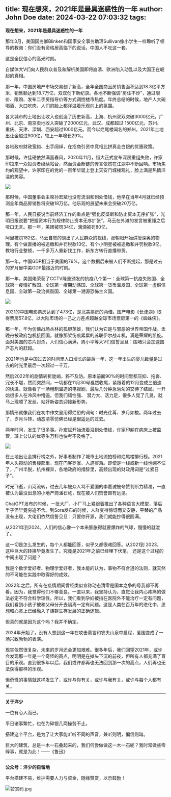 title: 现在想来，2021年是最具迷惑性的一年
author: John Doe
date: 2024-03-22 07:03:32
tags:
---
**现在想来，2021年是最具迷惑性的一年**<!--more-->

那年3月，美国国务卿Blinken和国家安全事务助理Sullivan像小学生一样聆听了领导的教诲：你们没有资格居高临下的说话，中国人不吃这一套。

这是全民信心的高光时刻。

自媒体大V们向人民群众普及和解析美国即将崩溃、欧洲陷入动乱以及大国正在崛起的真相。

那一年，中国房地产市场交易创了新高，全年全国商品房销售面积达到18.3亿平方米，销售额达到18.7万亿，双双创下新纪录。各地不断强调“房住不炒”，通过限价、限购、发布二手房指导价等方式调控楼市热度。年终总结的时候，地产人大碗喝酒、大口吃肉，人们的脸上都洋溢着乐观向上的氛围。

各大城市的土地出让收入也创造了历史新高，上海、杭州双双突破3000亿元，广州、北京、南京卖地收入突破了2000亿元，武汉、成都超过 
1500亿元，苏州、重庆、天津、深圳、西安超过1000亿元。而今以烂尾楼闻名的郑州，2021年土地出让金超过900亿，较上一年增长29%。

各地政府财政宽裕、出手阔绰，在招商引资中竞相比拼真金白银的优惠政策。

那时候，许佳硬依然满面春风，2020年11月，恒大正式宣布深房重组失败，许家印拉来一众投资者继续站台，然而资金断链的传言依然在江湖中不断回响。市场焦灼的观望中，许家印在的党的一百年华诞上登上天安门城楼观礼，脸上满是热情洋溢的笑容。

![](/images/20240318001.png)

那时候，中国董事会主席孙宏斌也没有流泪和到处借钱，他早在当年4月就已经预测全年商品房销售将突破18万亿。他乐观的展望未来会突破20万亿。

那一年，人民日报说当前经济工作的重点是“强化反垄断和防止资本无序扩张”，光明日报说要“把握资本行为规律防止资本无序扩张”，马云在外滩的发言被重锤之后哑口无言。那一年，美团被罚34亿，滴滴被罚80亿，
 
阿里被罚182亿，马云自觉的淡出了人民群众的视线，张朝阳开始讲授深奥的物理。有个做直播的被追缴和并罚税款13亿，有个小明星被被追缴和并罚税款9亿。教培行业整顿，一千多万人重新找工作，新东方转行直播带货。

那一年，中国GDP相当于美国的76%，这个数据后来被人们不断提起，那是过去的岁月里中美GDP最接近的时刻。

那一年，美国佬荣获了CCTV隆重颁发的抗疫八个第一：全球第一抗疫失败国、全球第一疫情扩散国、全球第一疫期动荡国、全球第一货币滥发国、全球第一虚假信息国、全球第一政治撕裂国、全球第一溯源恐怖主义国。

![](/images/20240318002.png)

2021的中国电影票房达到了473亿，是北美票房的两倍。国产电影《长津湖》取得票房57.8亿，以大陆市场的一己之力差点超越全球市场票房第一的《蜘蛛侠》。

那一年，华为仿佛战场丛林的孤胆英雄，我们认为它是与邪恶的世界帝国作战。孟晚舟被政府包机接回国，就像那架伤痕累累的苏联伊尔战斗机，满是荣耀的凯旋。面对美国的芯片封杀，人们信心满满，周小平等大V们信誓旦旦：围堵只会加速国产芯片的赶超。

2021年也是中国过去的时间里人口增长的最后一年，这一年出生的婴儿数量是过去的时光里最后一次超过一千万。

然后2022年的剧情转折陡峭，猝不及防。原本前面90%的时间里都压抑、拖沓、冗长不堪，然而突然间，一切都在11月30号戛然收尾，紧跟着的12月变成三倍速的快进，就像看了一场粗制滥造的电视剧，最后几分钟急匆匆的交待了结局。一开始很多人在冷风中懵逼。但我们韧性强、
 潜力大、活力足，很多人晃了几晃，就马上理顺了发丝，站好新姿态迎接新形势。

那情形就像我们在初中作文里用得烂俗的词句：时光荏苒、岁月如梭。两年过去了，岁月斗转，动态清零仿佛已经是很遥远的过去。

两年时间，发生了很多事。孙宏斌开始流着泪到处借钱，许家印躺在病床上被监管，班上公认的优等生万科也快考不及格了。

![](/images/20240318003.png)

在土地出让金排行榜之外，好事者制作了城市土地流拍榜和烂尾楼排行榜。2021年人头攒动的售楼部里，现在门客罗雀、人迹寥落。即使是一线或新一线也绷不住了，广州半脱，杭州裸奔，各地政府的措辞里，高频出现的财政用词是“过紧日子”。

时光飞逝，山河流转，过去几年被众人骂不爱国的李嘉诚被夸赞判断力精准，一直被认为最没出息的小地产商潘石屹，现在被人们赞誉颇有远见。

ChatGPT发布的时候，一批大厂、小厂马上紧跟着推出了各种语言大模型，落后半子但毕竟穷追不舍。到Sora发布的时候，人群变得惊讶而又安静，平替的产品没有出现，大佬们依然信誓旦旦：只要你开源，我们就能抄得很圆满。

从2021年到2024，人们的信心像一个本来膨胀得就要爆炸的气球，慢慢的就泄了。

这一切是怎么发生的，每个人都能回答，似乎又都很难回答。从2021到 2023，这种巨大的转换毕竟发生了。究竟是2021年之前已经埋下伏笔， 还是这个过程的中间出现了问题？

我是个数学爱好者、物理学爱好者，我本能的认为，事物不符合道的法则，就天然的不可能在实践中取得好的成效。

2022年之后，所有在疫情期间曾经类似宣称动态清零是国本之争的号我都不再看。因为，我觉得他们不够善良。一直以来，我坚持认为，直觉让我内心疼痛的做法必定不符合科学理性。所以，我们看到孕妇被挡在医院外不能治疗一定有问题，我们看到小孩子被和父母分开去隔离一定有问题。这是人类在百万年的进化中，思想和心灵上已经融入了族群生存发展的正确逻辑。

但真的就是因为这个吗？我并不确定。

2024年开始了，没有人想到这一年在攻击莫言和农夫山泉中启程，爱国变成了一场兴致勃勃的表演。

现实依然很复杂，未来的岁月还会更加艰难。很多年后，我们回望2021年，或许会发现那一年是一个奇怪的高点，明明是在掉头下沉的前夜，但所有人都充满了盲目的乐观。直到很多年以后，我们或许都再也无法回到那一次的高点，人们再也无法获得那样的乐观。

但奇怪的事情就这样发生了，或许与你有关，或许与我有关，或许与每个人都有关。
- - -
**关于洋少**

一位有心人而已。

平日诸事繁忙，也在为碎银几两操劳不止。

搭建这个平台，是为了让大家能听听不同的声音，兼听则明，偏信则暗。

巨大的建筑，总是一木一石叠起来的，我们何尝做做这一木一石呢？我时常做些零碎事，就是为此！——《鲁迅》

---

**公众号：洋少的自留地** 

平台搭建不易，维护需要人力与资金，随缘赞赏，以示鼓励！

![赞赏码.jpg](/images/shang.jpg)